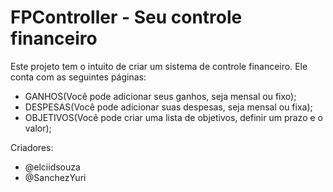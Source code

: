 # FPController - Seu controle financeiro

Este projeto tem o intuito de criar um sistema de controle financeiro. Ele conta com as seguintes páginas:
- GANHOS(Você pode adicionar seus ganhos, seja mensal ou fixo);
- DESPESAS(Você pode adicionar suas despesas, seja mensal ou fixa);
- OBJETIVOS(Você pode criar uma lista de objetivos, definir um prazo e o valor);

Criadores: 
- @elciidsouza
- @SanchezYuri
